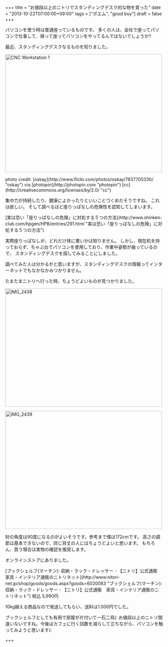 +++
title =  "お値段以上のニトリでスタンディングデスク的な物を買った"
date =  "2013-10-22T07:00:00+09:00"
tags = ["ポエム", "good buy"]
draft = false
+++
<p>パソコンを使う時は普通座っているものです。
多くの人は、会社で座ってパソコンで仕事して、帰って座ってパソコンをやってるんではないでしょうか?</p>

<p>最近、スタンディングデスクなるものを知りました。</p>

<p><a href="http://www.flickr.com/photos/oskay/7837705330/" title="CNC Workstation 1 by oskay, on Flickr"><img src="http://farm9.staticflickr.com/8283/7837705330_131eebd450.jpg" width="500" height="375" alt="CNC Workstation 1"></a></p>

<p>photo credit: [oskay](http://www.flickr.com/photos/oskay/7837705330/ "oskay") via [photopin](http://photopin.com "photopin") [cc](http://creativecommons.org/licenses/by/2.0/ "cc")</p>

<p>集中力が持続したり、健康によかったりといいことづくめだそうですね。
これは欲しい。
そして調べるほど座りっぱなしの危険性を認知してしまいます。</p>

<p>[実は恐い「座りっぱなしの危険」に対処する５つの方法](http://www.shinken-club.com/hpgen/HPB/entries/291.html "実は恐い「座りっぱなしの危険」に対処する５つの方法")</p>

<p>実際座りっぱなしが、どれだけ体に悪いかは知りません。
しかし、現在机を持っておらず、ちゃぶ台でパソコンを使用しており、作業中姿勢が曲っているので、
スタンディングデスクを探してみることにしました。</p>

<p>調べてみた人は分かるかと思いますが、スタンディングデスクの情報ってインターネットでもなかなかみつかりません。</p>

<p>たまたまニトリへ行った時、ちょうどよいものが見つかりました。</p>

<p><a href="http://www.flickr.com/photos/68742489@N02/10268151156/" title="IMG_2438 by umeyuki1326, on Flickr"><img src="http://farm9.staticflickr.com/8272/10268151156_c5d09fe9f2.jpg" width="500" height="375" alt="IMG_2438"></a></p>

<p><a href="http://www.flickr.com/photos/68742489@N02/10268056104/" title="IMG_2439 by umeyuki1326, on Flickr"><img src="http://farm4.staticflickr.com/3665/10268056104_a8434ce2f1.jpg" width="500" height="375" alt="IMG_2439"></a></p>

<p>肘の角度は90度になるのがよいそうです。参考まで僕は172cmです。
高さの調節は基本できないので、同じ背丈の人にはちょうどよいと思います。
もちろん、買う場合は実物の確認を推奨します。</p>

<p>オンラインストアにありました。</p>

<p>[ブックシェルフ(マーチン): 収納・ラック・ドレッサー - 【ニトリ】公式通販　家具・インテリア通販のニトリネット](http://www.nitori-net.jp/shop/goods/goods.aspx?goods=6020083 "ブックシェルフ(マーチン): 収納・ラック・ドレッサー - 【ニトリ】公式通販　家具・インテリア通販のニトリネット")
税込 5,990円</p>

<p>10kg越える商品なので発送してもらい、送料は1.000円でした。</p>

<p>ブックシェルフとしても有用で部屋が片付いて一石二鳥(:
お値段以上のニトリ間違いないですね。今後はカフェに行く回数を減らして立ちながら、パソコンを触ってみようと思います(:</p>

+++
